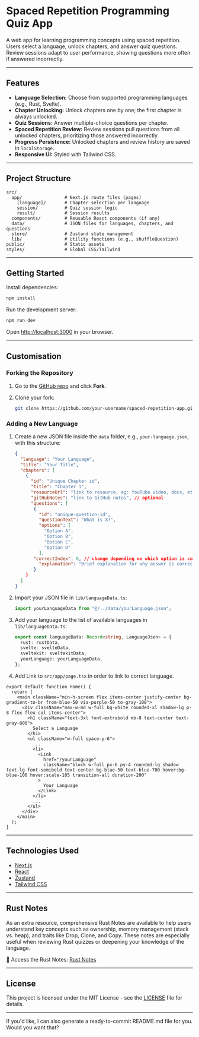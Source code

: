 # Spaced Repetition Programming Quiz App

A web app for learning programming concepts using spaced repetition.
Users select a language, unlock chapters, and answer quiz questions.
Review sessions adapt to user performance, showing questions more often if answered incorrectly.

---

## Features

- **Language Selection:** Choose from supported programming languages (e.g., Rust, Svelte).
- **Chapter Unlocking:** Unlock chapters one by one; the first chapter is always unlocked.
- **Quiz Sessions:** Answer multiple-choice questions per chapter.
- **Spaced Repetition Review:** Review sessions pull questions from all unlocked chapters, prioritizing those answered incorrectly.
- **Progress Persistence:** Unlocked chapters and review history are saved in `localStorage`.
- **Responsive UI:** Styled with Tailwind CSS.

---

## Project Structure

```
src/
  app/                # Next.js route files (pages)
    [language]/       # Chapter selection per language
    session/          # Quiz session logic
    result/           # Session results
  components/         # Reusable React components (if any)
  data/               # JSON files for languages, chapters, and questions
  store/              # Zustand state management
  lib/                # Utility functions (e.g., shuffleQuestion)
public/               # Static assets
styles/               # Global CSS/Tailwind
```

---

## Getting Started

Install dependencies:

```bash
npm install
```

Run the development server:

```bash
npm run dev
```

Open [http://localhost:3000](http://localhost:3000) in your browser.

---

## Customisation

### Forking the Repository

1. Go to the [GitHub repo](https://github.com/grmbyrn/spaced-repetition-app) and click **Fork**.
2. Clone your fork:

   ```bash
   git clone https://github.com/your-username/spaced-repetition-app.git
   ```

### Adding a New Language

1. Create a new JSON file inside the `data` folder, e.g., `your-language.json`, with this structure:

   ```json
   {
     "language": "Your Language",
     "title": "Your Title",
     "chapters": [
       {
         "id": "Unique Chapter id",
         "title": "Chapter 1",
         "resourceUrl": "link to resource, eg: YouTube video, docs, etc...", // optional,
         "gitHubNotes": "link to GitHub notes", // optional
         "questions": [
          {
            "id": "unique-question-id",
            "questionText": "What is X?",
            "options": [
              "Option A",
              "Option B",
              "Option C",
              "Option D"
            ],
          "correctIndex": 0, // change depending on which option is correct
            "explanation": "Brief explanation for why answer is correct"
          }
       }
     ]
   }
   ```

2. Import your JSON file in `lib/languageData.ts`:

   ```typescript
   import yourLanguageData from "@/../data/yourLanguage.json";
   ```

3. Add your language to the list of available languages in `lib/languageData.ts`:

   ```typescript
   export const languageData: Record<string, LanguageJson> = {
     rust: rustData,
     svelte: svelteData,
     sveltekit: sveltekitData,
     yourLanguage: yourLanguageData,
   };
   ```

4. Add Link to `src/app/page.tsx` in order to link to correct language.

```
export default function Home() {
  return (
    <main className="min-h-screen flex items-center justify-center bg-gradient-to-br from-blue-50 via-purple-50 to-gray-100">
      <div className="max-w-md w-full bg-white rounded-xl shadow-lg p-8 flex flex-col items-center">
        <h1 className="text-3xl font-extrabold mb-8 text-center text-gray-800">
          Select a Language
        </h1>
        <ul className="w-full space-y-6">
          ...
          <li>
            <Link
              href="/yourLanguage"
              className="block w-full px-6 py-4 rounded-lg shadow text-lg font-semibold text-center bg-blue-50 text-blue-700 hover:bg-blue-100 hover:scale-105 transition-all duration-200"
            >
              Your Language
            </Link>
          </li>
          ...
        </ul>
      </div>
    </main>
  );
}
```

---

## Technologies Used

- [Next.js](https://nextjs.org/)
- [React](https://react.dev/)
- [Zustand](https://zustand-demo.pmnd.rs/)
- [Tailwind CSS](https://tailwindcss.com/)

---

## Rust Notes

As an extra resource, comprehensive Rust Notes are available to help users understand key concepts such as ownership, memory management (stack vs. heap), and traits like Drop, Clone, and Copy. These notes are especially useful when reviewing Rust quizzes or deepening your knowledge of the language.

📘 Access the Rust Notes: [Rust Notes](https://github.com/grmbyrn/rust-notes)

---

## License

This project is licensed under the MIT License - see the [LICENSE](LICENSE) file for details.

---

If you'd like, I can also generate a ready-to-commit README.md file for you. Would you want that?
